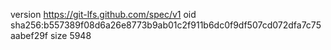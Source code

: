 version https://git-lfs.github.com/spec/v1
oid sha256:b557389f08d6a26e8773b9ab01c2f911b6dc0f9df507cd072dfa7c75aabef29f
size 5948
